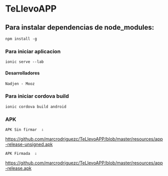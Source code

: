# TeLlevoAPP 

## Para instalar dependencias de node_modules:

````
npm install -g
````
### Para iniciar aplicacion

````
ionic serve --lab
````

#### Desarrolladores
````
Nadjen - Mooz
````

### Para iniciar cordova build

````
ionic cordova build android
````

### APK
````
APK Sin firmar  ⇩
````  
https://github.com/marcrodriguezc/TeLlevoAPP/blob/master/resources/app-release-unsigned.apk

````
APK Firmada  ⇩ 
````
https://github.com/marcrodriguezc/TeLlevoAPP/blob/master/resources/app-release.apk

